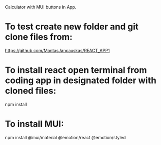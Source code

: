 Calculator with MUI buttons in App.

# To test create new folder and git clone files from:

https://github.com/MantasJancauskas/REACT_APP1

# To install react open terminal from coding app in designated folder with cloned files: 

npm install

# To install MUI: 

npm install @mui/material @emotion/react @emotion/styled